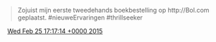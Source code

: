 > Zojuist mijn eerste tweedehands boekbestelling op http://Bol\.com geplaatst\. \#nieuweErvaringen \#thrillseeker

<img src="../../media/tweet.ico" width="12" /> [Wed Feb 25 17:17:14 +0000 2015](https://twitter.com/DromerDenker/status/570633632764833792)